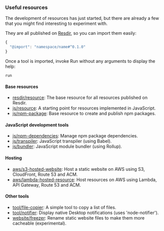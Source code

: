 ### Useful resources

The development of resources has just started, but there are already a few that you might find interesting to experiment with.

They are all published on [Resdir](${RESDIR_WEBSITE_URL}), so you can import them easily:

```js
{
  "@import": "namespace/name#^0.1.0"
}
```

Once a tool is imported, invoke Run without any arguments to display the help:

```shell
run
```

#### Base resources

* [resdir/resource](https://github.com/resdir/resdir/tree/master/resources/resdir/resource): The base resource for all resources published on Resdir.
* [js/resource](https://github.com/resdir/resdir/tree/master/resources/js/resource): A starting point for resources implemented in JavaScript.
* [js/npm-package](https://github.com/resdir/resdir/tree/master/resources/js/npm-package): Base resource to create and publish npm packages.

#### JavaScript development tools

* [js/npm-dependencies](https://github.com/resdir/resdir/tree/master/resources/js/npm-dependencies): Manage npm package dependencies.
* [js/transpiler](https://github.com/resdir/resdir/tree/master/resources/js/transpiler): JavaScript transpiler (using Babel).
* [js/bundler](https://github.com/resdir/resdir/tree/master/resources/js/bundler): JavaScript module bundler (using Rollup).

#### Hosting

* [aws/s3-hosted-website](https://github.com/resdir/resdir/tree/master/resources/aws/s3-hosted-website): Host a static website on AWS using S3, CloudFront, Route 53 and ACM.
* [aws/lambda-hosted-resource](https://github.com/resdir/resdir/tree/master/resources/aws/lambda-hosted-resource): Host resources on AWS using Lambda, API Gateway, Route 53 and ACM.

#### Other tools

* [tool/file-copier](https://github.com/resdir/resdir/tree/master/resources/tool/file-copier): A simple tool to copy a list of files.
* [tool/notifier](https://github.com/resdir/resdir/tree/master/resources/tool/notifier): Display native Desktop notifications (uses 'node-notifier').
* [website/freezer](https://github.com/resdir/resdir/tree/master/resources/website/freezer): Rename static website files to make them more cacheable (experimental).
